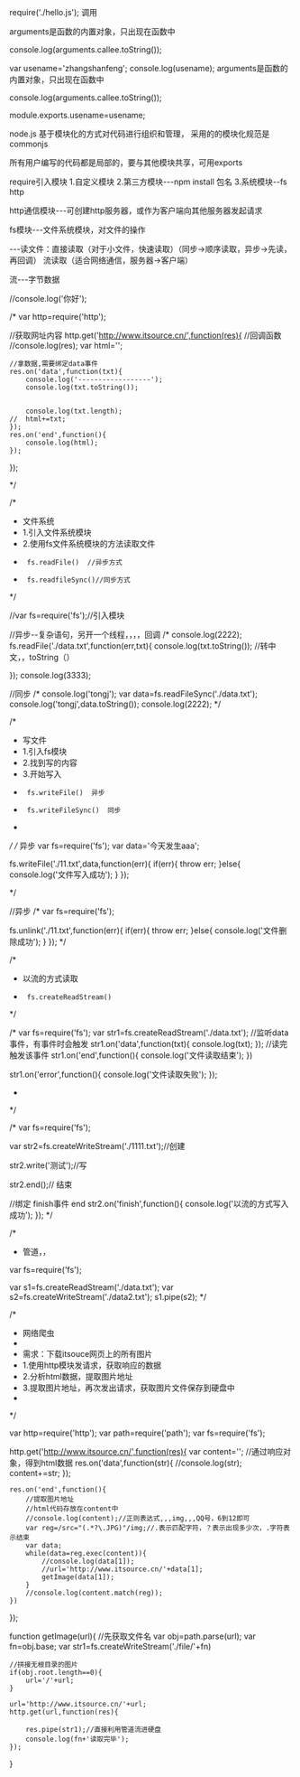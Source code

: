 require('./hello.js');  调用


arguments是函数的内置对象，只出现在函数中

console.log(arguments.callee.toString());

var usename='zhangshanfeng';
console.log(usename);
arguments是函数的内置对象，只出现在函数中

console.log(arguments.callee.toString());

module.exports.usename=usename;

node.js 基于模块化的方式对代码进行组织和管理，
采用的的模块化规范是commonjs

所有用户编写的代码都是局部的，要与其他模块共享，可用exports

require引入模块
	1.自定义模块
	2.第三方模块---npm install 包名
	3.系统模块--fs http
	
http通信模块---可创建http服务器，或作为客户端向其他服务器发起请求

fs模块---文件系统模块，对文件的操作

---读文件：直接读取（对于小文件，快速读取）（同步->顺序读取，异步->先读，再回调）
		  流读取（适合网络通信，服务器->客户端）

流---字节数据




//console.log('你好');

/*
var http=require('http');

//获取网址内容
http.get('http://www.itsource.cn/',function(res){   //回调函数
	//console.log(res);
	var html='';
	
	
	//拿数据,需要绑定data事件
	res.on('data',function(txt){
		console.log('------------------');
		console.log(txt.toString());
		
		
		console.log(txt.length);
	//	html+=txt;
	});
	res.on('end',function(){
		console.log(html);
	});
});

*/

/*
 * 文件系统
 * 	1.引入文件系统模块
 * 	2.使用fs文件系统模块的方法读取文件
 * 		fs.readFile()  //异步方式 
 * 		fs.readfileSync()//同步方式
 */

//var fs=require('fs');//引入模块

//异步--复杂语句，另开一个线程，，，，回调
/*
console.log(2222);
fs.readFile('./data.txt',function(err,txt){
	console.log(txt.toString());  //转中文，，toString（）
	
});
console.log(3333);

//同步
/*
console.log('tongj');
var data=fs.readFileSync('./data.txt');
console.log('tongj',data.toString());
console.log(2222);
*/

/*
 * 写文件
 * 	1.引入fs模块
 * 	2.找到写的内容
 * 	3.开始写入
 * 		fs.writeFile()  异步
 * 		fs.writeFileSync()  同步
 * 
 */
/*  异步
var fs=require('fs');
var data='今天发生aaa';

fs.writeFile('./11.txt',data,function(err){
	if(err){
		throw err;
	}else{
		console.log('文件写入成功');
	}
});

*/

//异步
/*
var fs=require('fs');

fs.unlink('./11.txt',function(err){
	if(err){
		throw err;
	}else{
		console.log('文件删除成功');
	}
});
*/

/*
 * 以流的方式读取
 * 		fs.createReadStream()
 */

/*
var fs=require('fs');
var str1=fs.createReadStream('./data.txt');
//监听data事件，有事件时会触发
str1.on('data',function(txt){
	console.log(txt);
});
//读完触发该事件
str1.on('end',function(){
	console.log('文件读取结束');
})

str1.on('error',function(){
	console.log('文件读取失败');
});

 * 
 */

/*
var fs=require('fs');

var str2=fs.createWriteStream('./1111.txt');//创建

str2.write('测试');//写

str2.end();// 结束

//绑定 finish事件 end
str2.on('finish',function(){
	console.log('以流的方式写入成功');
});
*/

/*
 * 管道，，
 

var fs=require('fs');

var s1=fs.createReadStream('./data.txt');
var s2=fs.createWriteStream('./data2.txt');
s1.pipe(s2);
*/



/*
 * 网络爬虫
 * 
 * 需求：下载itsouce网页上的所有图片
 * 	1.使用http模块发请求，获取响应的数据
 * 	2.分析html数据，提取图片地址
 * 	3.提取图片地址，再次发出请求，获取图片文件保存到硬盘中
 * 
 */

var http=require('http');
var path=require('path');
var fs=require('fs');

http.get('http://www.itsource.cn/',function(res){
	var content='';
	//通过响应对象，得到html数据
	res.on('data',function(str){
		//console.log(str);
		content+=str;
	});
	
	res.on('end',function(){
		//提取图片地址
		//html代码存放在content中
		//console.log(content);//正则表达式,,,img,,,QQ号，6到12即可
		var reg=/src="(.*?\.JPG)"/img;//.表示匹配字符，？表示出现多少次，.字符表示结束
		var data;
		while(data=reg.exec(content)){
			//console.log(data[1]);
			//url='http://www.itsource.cn/'+data[1];
			getImage(data[1]);
		}
		//console.log(content.match(reg));		
	})
	
});

function getImage(url){
	//先获取文件名
	var obj=path.parse(url);
	var fn=obj.base;
	var str1=fs.createWriteStream('./file/'+fn)
	
	//拼接无根目录的图片
	if(obj.root.length==0){
		url='/'+url;
	}
	
	url='http://www.itsource.cn/'+url;
	http.get(url,function(res){
		
		res.pipe(str1);//直接利用管道流进硬盘
		console.log(fn+'读取完毕');
	});
}
